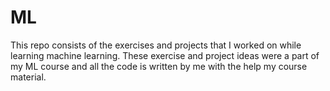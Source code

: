 # ML

This repo consists of the exercises and projects that I worked on while learning machine learning. 
These exercise and project ideas were a part of my ML course and all the code is written by me with the help my course material. 
